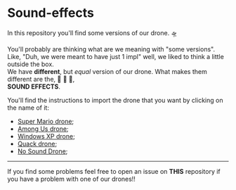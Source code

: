 # Sound-effects

In this repository you'll find some versions of our drone. :flying_saucer:

You'll probably are thinking what are we meaning with "some versions".  
Like, "Duh, we were meant to have just 1 impl" well, we liked to think a little outside the box.  
We have **different**, but *equal* version of our drone. What makes them different are the, :drum: :drum: :drum:,  
**SOUND EFFECTS**.

You'll find the instructions to import the drone that you want by clicking on the name of it:

- [Super Mario drone](https://github.com/Rust-In-Peace-AP/Super-Mario-Drone);
- [Among Us drone](https://github.com/Rust-In-Peace-AP/AmongUs-Drone);
- [Windows XP drone](https://github.com/Rust-In-Peace-AP/WindowsXP-Drone);
- [Quack drone](https://github.com/Rust-In-Peace-AP/QuackDrone);
- [No Sound Drone](https://github.com/Rust-In-Peace-AP/No-Sound-Drone);

---

If you find some problems feel free to open an issue on **THIS** repository if you have a problem with one of our drones!!
